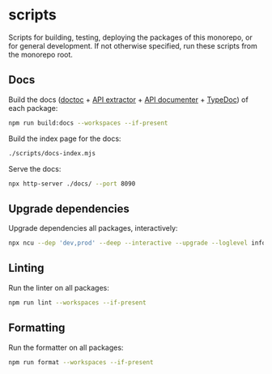 # scripts

Scripts for building, testing, deploying the packages of this monorepo, or for general development. If not otherwise specified, run these scripts from the monorepo root.

## Docs

Build the docs ([doctoc](https://github.com/thlorenz/doctoc) + [API extractor](https://api-extractor.com/) + [API documenter](https://www.npmjs.com/package/@microsoft/api-documenter) + [TypeDoc](https://typedoc.org/)) of each package:

```sh
npm run build:docs --workspaces --if-present
```

Build the index page for the docs:

```sh
./scripts/docs-index.mjs
```

Serve the docs:

```sh
npx http-server ./docs/ --port 8090
```

## Upgrade dependencies

Upgrade dependencies all packages, interactively:

```sh
npx ncu --dep 'dev,prod' --deep --interactive --upgrade --loglevel info
```

## Linting

Run the linter on all packages:

```sh
npm run lint --workspaces --if-present
```

## Formatting

Run the formatter on all packages:

```sh
npm run format --workspaces --if-present
```
